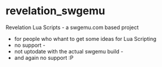# revelation_swgemu
Revelation Lua Scripts - a swgemu.com based project
- for people who whant to get some ideas for Lua Scripting
- no support -
- not uptodate with the actual swgemu build -
- and again no support :P 
